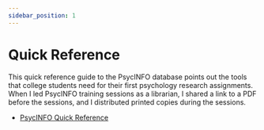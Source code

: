 ```yaml
---
sidebar_position: 1
---
```


# Quick Reference

This quick reference guide to the PsycINFO database points out the tools that college students need for their first psychology research assignments. When I led PsycINFO training sessions as a librarian, I shared a link to a PDF before the sessions, and I distributed printed copies during the sessions.

* [PsycINFO Quick Reference](https://715356d3-d09b-4cc0-b30a-7200d731fdbc.filesusr.com/ugd/a8910b_908c5c01ebab4c77b15b2c7ada94acf6.pdf)

